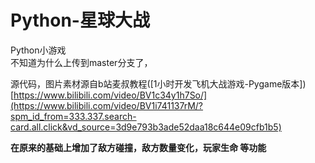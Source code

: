 # Python-星球大战
Python小游戏    
不知道为什么上传到master分支了，

源代码，图片素材源自b站麦叔教程([1小时开发飞机大战游戏-Pygame版本])  
[https://www.bilibili.com/video/BV1c34y1h7So/](https://www.bilibili.com/video/BV1i741137rM/?spm_id_from=333.337.search-card.all.click&vd_source=3d9e793b3ade52daa18c644e09cfb1b5)

**在原来的基础上增加了敌方碰撞，敌方数量变化，玩家生命 等功能**
